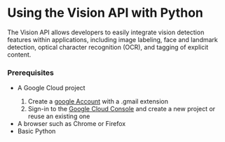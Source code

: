 # Using the Vision API with Python

The Vision API allows developers to easily integrate vision detection features within applications, including image labeling, face and landmark detection, optical character recognition (OCR), and tagging of explicit content.

### Prerequisites
<ul>
    <li>A Google Cloud project</li>
    <ol>
        <li>Create a <a href = "https://accounts.google.com/SignUp">google Account</a> with a .gmail extension</li>
        <li>Sign-in to the <a href = "http://console.cloud.google.com/">Google Cloud Console</a> and create a new project or reuse an existing one</li>
    </ol>
    <li>A browser such as Chrome or Firefox</li>
    <li>Basic Python</li>
</ul>
